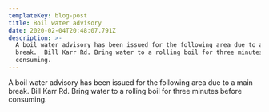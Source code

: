 ```yaml
---
templateKey: blog-post
title: Boil water advisory
date: 2020-02-04T20:48:07.791Z
description: >-
  A boil water advisory has been issued for the following area due to a main
  break.  Bill Karr Rd. Bring water to a rolling boil for three minutes before
  consuming.
---
```

A boil water advisory has been issued for the following area due to a main break.  Bill Karr Rd. Bring water to a rolling boil for three minutes before consuming.
